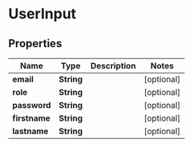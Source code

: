 

# UserInput

## Properties

Name | Type | Description | Notes
------------ | ------------- | ------------- | -------------
**email** | **String** |  |  [optional]
**role** | **String** |  |  [optional]
**password** | **String** |  |  [optional]
**firstname** | **String** |  |  [optional]
**lastname** | **String** |  |  [optional]



